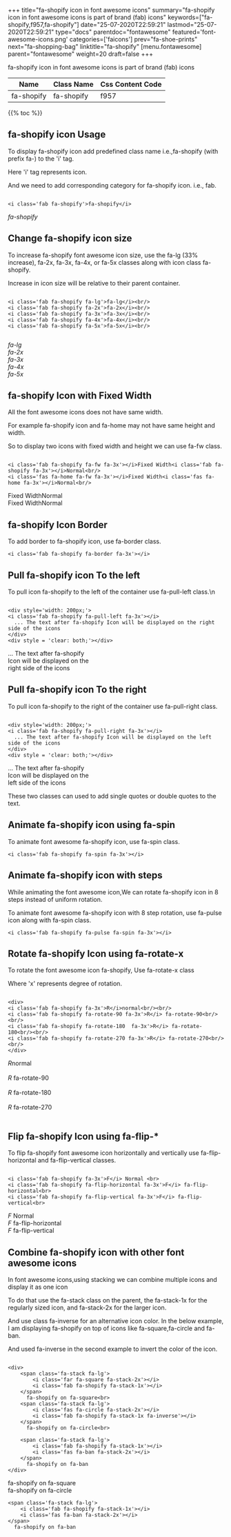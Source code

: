 +++
title="fa-shopify icon in font awesome icons"
summary="fa-shopify icon in font awesome icons is part of brand (fab) icons"
keywords=["fa-shopify,f957,fa-shopify"]
date="25-07-2020T22:59:21"
lastmod="25-07-2020T22:59:21"
type="docs"
parentdoc="fontawesome"
featured='font-awesome-icons.png'
categories=['faicons']
prev="fa-shoe-prints"
next="fa-shopping-bag"
linktitle="fa-shopify"
[menu.fontawesome]
parent="fontawesome"
weight=20
draft=false
+++


fa-shopify icon in font awesome icons is part of brand (fab) icons

<div class='table-responsive'><table class='table'><thead><tr><th>Name</th><th>Class Name</th><th>Css Content Code</th></tr></thead><tbody><tr><td>fa-shopify</td><td>fa-shopify</td><td>f957</td></tr></tbody></table></div>


{{% toc %}}


## fa-shopify icon Usage

To display fa-shopify icon add predefined class name i.e.,fa-shopify (with prefix fa-) to the 'i' tag.

Here 'i' tag represents icon.

And we need to add corresponding category for fa-shopify icon. i.e., fab.


```

<i class='fab fa-shopify'>fa-shopify</i>
```

<i class='fab fa-shopify'>fa-shopify</i>




## Change fa-shopify icon size
To increase fa-shopify font awesome icon size, use the fa-lg (33% increase), fa-2x, fa-3x, fa-4x, or fa-5x classes along with icon class fa-shopify.

Increase in icon size will be relative to their parent container. 

```

<i class='fab fa-shopify fa-lg'>fa-lg</i><br/>
<i class='fab fa-shopify fa-2x'>fa-2x</i><br/>
<i class='fab fa-shopify fa-3x'>fa-3x</i><br/>
<i class='fab fa-shopify fa-4x'>fa-4x</i><br/>
<i class='fab fa-shopify fa-5x'>fa-5x</i><br/>
            
```

<i class='fab fa-shopify fa-lg'>fa-lg</i><br/>
<i class='fab fa-shopify fa-2x'>fa-2x</i><br/>
<i class='fab fa-shopify fa-3x'>fa-3x</i><br/>
<i class='fab fa-shopify fa-4x'>fa-4x</i><br/>
<i class='fab fa-shopify fa-5x'>fa-5x</i><br/>
            



## fa-shopify Icon with Fixed Width 

All the font awesome icons does not have same width.

For example fa-shopify icon and fa-home may not have same height and width.

So to display two icons with fixed width and height we can use fa-fw class.


```

<i class='fab fa-shopify fa-fw fa-3x'></i>Fixed Width<i class='fab fa-shopify fa-3x'></i>Normal<br/>
<i class='fas fa-home fa-fw fa-3x'></i>Fixed Width<i class='fas fa-home fa-3x'></i>Normal<br/>
```

<i class='fab fa-shopify fa-fw fa-3x'></i>Fixed Width<i class='fab fa-shopify fa-3x'></i>Normal<br/>
<i class='fas fa-home fa-fw fa-3x'></i>Fixed Width<i class='fas fa-home fa-3x'></i>Normal<br/>



## fa-shopify Icon Border 

To add border to fa-shopify icon, use fa-border class.


```
<i class='fab fa-shopify fa-border fa-3x'></i>

```
<i class='fab fa-shopify fa-border fa-3x'></i>





## Pull fa-shopify icon To the left

To pull icon fa-shopify to the left of the container use fa-pull-left class.\n

```

<div style='width: 200px;'>
<i class='fab fa-shopify fa-pull-left fa-3x'></i>
  ... The text after fa-shopify Icon will be displayed on the right side of the icons
</div>
<div style = 'clear: both;'></div>
```

<div style='width: 200px;'>
<i class='fab fa-shopify fa-pull-left fa-3x'></i>
  ... The text after fa-shopify Icon will be displayed on the right side of the icons
</div>
<div style = 'clear: both;'></div>




## Pull fa-shopify icon To the right
To pull icon fa-shopify to the right of the container use fa-pull-right class.

```

<div style='width: 200px;'>
<i class='fab fa-shopify fa-pull-right fa-3x'></i>
  ... The text after fa-shopify Icon will be displayed on the left side of the icons
</div>
<div style = 'clear: both;'></div>
```

<div style='width: 200px;'>
<i class='fab fa-shopify fa-pull-right fa-3x'></i>
  ... The text after fa-shopify Icon will be displayed on the left side of the icons
</div>
<div style = 'clear: both;'></div>

These two classes can used to add single quotes or double quotes to the text.


## Animate fa-shopify icon using fa-spin
To animate font awesome fa-shopify icon, use fa-spin class.

```
<i class='fab fa-shopify fa-spin fa-3x'></i>
```
<i class='fab fa-shopify fa-spin fa-3x'></i>




## Animate fa-shopify icon with steps
While animating the font awesome icon,We can rotate fa-shopify icon in 8 steps instead of uniform rotation.

To animate font awesome fa-shopify icon with 8 step rotation, use fa-pulse icon along with fa-spin class.


```
<i class='fab fa-shopify fa-pulse fa-spin fa-3x'></i>

```
<i class='fab fa-shopify fa-pulse fa-spin fa-3x'></i>





## Rotate fa-shopify Icon using fa-rotate-x
To rotate the font awesome icon fa-shopify, Use fa-rotate-x class

Where 'x' represents degree of rotation.


```

<div>
<i class='fab fa-shopify fa-3x'>R</i>normal<br/><br/>
<i class='fab fa-shopify fa-rotate-90 fa-3x'>R</i> fa-rotate-90<br/><br/> 
<i class='fab fa-shopify fa-rotate-180  fa-3x'>R</i> fa-rotate-180<br/><br/> 
<i class='fab fa-shopify fa-rotate-270 fa-3x'>R</i> fa-rotate-270<br/><br/>
</div>
```

<div>
<i class='fab fa-shopify fa-3x'>R</i>normal<br/><br/>
<i class='fab fa-shopify fa-rotate-90 fa-3x'>R</i> fa-rotate-90<br/><br/> 
<i class='fab fa-shopify fa-rotate-180  fa-3x'>R</i> fa-rotate-180<br/><br/> 
<i class='fab fa-shopify fa-rotate-270 fa-3x'>R</i> fa-rotate-270<br/><br/>
</div>




## Flip fa-shopify Icon using fa-flip-*
To flip fa-shopify font awesome icon horizontally and vertically use fa-flip-horizontal and fa-flip-vertical classes. 

```

<i class='fab fa-shopify fa-3x'>F</i> Normal <br>
<i class='fab fa-shopify fa-flip-horizontal fa-3x'>F</i> fa-flip-horizontal<br>
<i class='fab fa-shopify fa-flip-vertical fa-3x'>F</i> fa-flip-vertical<br>
```

<i class='fab fa-shopify fa-3x'>F</i> Normal <br>
<i class='fab fa-shopify fa-flip-horizontal fa-3x'>F</i> fa-flip-horizontal<br>
<i class='fab fa-shopify fa-flip-vertical fa-3x'>F</i> fa-flip-vertical<br>




## Combine fa-shopify icon with other font awesome icons
In font awesome icons,using stacking we can combine multiple icons and display it as one icon 

To do that use the fa-stack class on the parent, the fa-stack-1x for the regularly sized icon, and fa-stack-2x for the larger icon.

And use class fa-inverse for an alternative icon color. 
In the below example, I am displaying fa-shopify on top of icons like fa-square,fa-circle and fa-ban.

And used fa-inverse in the second example to invert the color of the icon.

```

<div>
    <span class='fa-stack fa-lg'>
        <i class='far fa-square fa-stack-2x'></i>
        <i class='fab fa-shopify fa-stack-1x'></i>
    </span>
      fa-shopify on fa-square<br>
    <span class='fa-stack fa-lg'>
        <i class='fas fa-circle fa-stack-2x'></i>
        <i class='fab fa-shopify fa-stack-1x fa-inverse'></i>
    </span>
      fa-shopify on fa-circle<br>

    <span class='fa-stack fa-lg'>
        <i class='fab fa-shopify fa-stack-1x'></i>
        <i class='fas fa-ban fa-stack-2x'></i>
    </span>
      fa-shopify on fa-ban
</div>
```

<div>
    <span class='fa-stack fa-lg'>
        <i class='far fa-square fa-stack-2x'></i>
        <i class='fab fa-shopify fa-stack-1x'></i>
    </span>
      fa-shopify on fa-square<br>
    <span class='fa-stack fa-lg'>
        <i class='fas fa-circle fa-stack-2x'></i>
        <i class='fab fa-shopify fa-stack-1x fa-inverse'></i>
    </span>
      fa-shopify on fa-circle<br>

    <span class='fa-stack fa-lg'>
        <i class='fab fa-shopify fa-stack-1x'></i>
        <i class='fas fa-ban fa-stack-2x'></i>
    </span>
      fa-shopify on fa-ban
</div>







